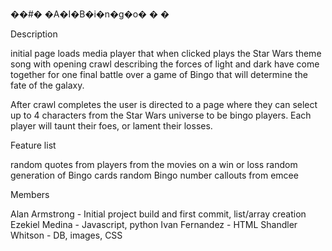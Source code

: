 ��#� �A�I�B�i�n�g�o�
�
�

Description

initial page loads media player that when clicked plays the Star Wars theme song with opening crawl describing the forces of light and dark have come together for one final battle over a game of Bingo that will determine the fate of the galaxy.

After crawl completes the user is directed to a page where they can select up to 4 characters from the Star Wars universe to be bingo players.  Each player will taunt their foes, or lament their losses.

Feature list

random quotes from players from the movies on a win or loss
random generation of Bingo cards
random Bingo number callouts from emcee

Members 

Alan Armstrong - Initial project build and first commit, list/array creation
Ezekiel Medina - Javascript, python
Ivan Fernandez - HTML
Shandler Whitson - DB, images, CSS
